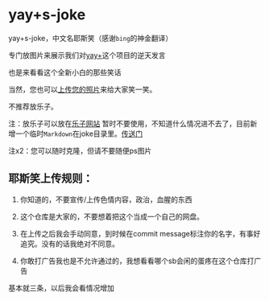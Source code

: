 # yay+s-joke
yay+s-joke，中文名耶斯笑（感谢``bing``的神金翻译）

专门放图片来展示我们对[yay+](https://github.com/Colin130716/yay-plus)这个项目的逆天发言

也是来看看这个全新小白的那些笑话

当然，您也可以[上传您的照片](https://github.com/qwq9scan114514/yay-s-joke/pulls)来给大家笑一笑。

不推荐放乐子。  

注：放乐子可以放在[乐子网站](https://rubbsih.ama.moe) 暂时不要使用，不知道什么情况进不去了，目前新增一个临时``Markdown``在joke目录里。[传送门](https://github.com/qwq9scan114514/yay-s-joke/blob/main/joke/Jokes.md)

注x2：您可以随时克隆，但请不要随便ps图片
## 耶斯笑上传规则：

1. 你知道的，不要宣传/上传色情内容，政治，血腥的东西

2. 这个仓库是大家的，不要想着把这个当成一个自己的网盘。

3. 在上传之后我会手动同意，到时候在commit message标注你的名字，有事好追究。没有的话我绝对不同意。

4. 你敢打广告我也是不允许通过的，我想看看哪个sb会闲的蛋疼在这个仓库打广告

基本就三条，以后我会看情况增加
